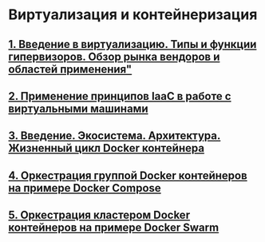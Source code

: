 # Виртуализация и контейнеризация

## [1. Введение в виртуализацию. Типы и функции гипервизоров. Обзор рынка вендоров и областей применения"](/devops-02-virt/virt-01-basics/README.md)

## [2. Применение принципов IaaC в работе с виртуальными машинами](/devops-02-virt/virt-02-iaac/README.md)

## [3. Введение. Экосистема. Архитектура. Жизненный цикл Docker контейнера](/devops-02-virt/virt-03-docker/README.md)

## [4. Оркестрация группой Docker контейнеров на примере Docker Compose](/devops-02-virt/virt-04-docker-compose/README.md)

## [5. Оркестрация кластером Docker контейнеров на примере Docker Swarm](/devops-02-virt/virt-05-docker-swarm/README.md)
